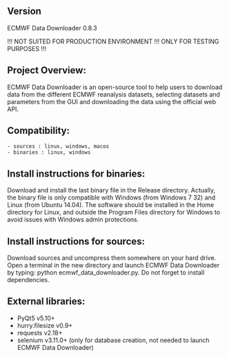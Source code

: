Version
-------
ECMWF Data Downloader 0.8.3

!!! NOT SUITED FOR PRODUCTION ENVIRONMENT !!! ONLY FOR TESTING PURPOSES !!!


Project Overview:
-----------------
ECMWF Data Downloader is an open-source tool to help users to download data from the different ECMWF reanalysis datasets, selecting datasets and parameters from the GUI and downloading the data using the official web API.


Compatibility:
--------------
    - sources : linux, windows, macos
    - binaries : linux, windows


Install instructions for binaries:
---------------------------------------
Download and install the last binary file in the Release directory. Actually, the binary file is only compatible with Windows (from Windows 7 32) and Linux (from Ubuntu 14.04). The software should be installed in the Home directory for Linux, and outside the Program Files directory for Windows to avoid issues with Windows admin protections.


Install instructions for sources:
--------------------------------------
Download sources and uncompress them somewhere on your hard drive. Open a terminal in the new directory and launch ECMWF Data Downloader by typing: python ecmwf_data_downloader.py. Do not forget to install dependencies.


External libraries:
-------------------
* PyQt5 v5.10+
* hurry.filesize v0.9+
* requests v2.18+
* selenium v3.11.0+ (only for database creation, not needed to launch ECMWF Data Downloader)
